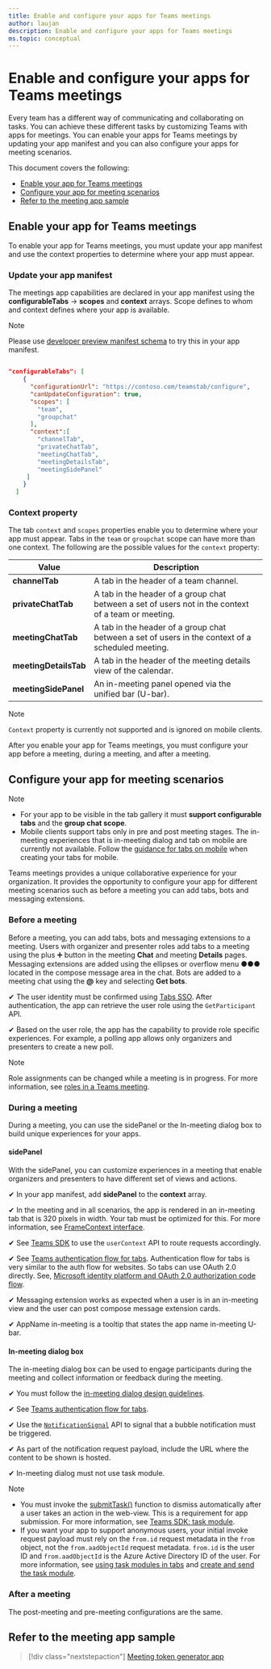 ```yaml
---
title: Enable and configure your apps for Teams meetings
author: laujan
description: Enable and configure your apps for Teams meetings 
ms.topic: conceptual
---
```


# Enable and configure your apps for Teams meetings

Every team has a different way of communicating and collaborating on tasks. You can achieve these different tasks by customizing Teams with apps for meetings. You can enable your apps for Teams meetings by updating your app manifest and you can also configure your apps for meeting scenarios.

This document covers the following:
* [Enable your app for Teams meetings](#enable-your-app-for-teams-meetings)
* [Configure your app for meeting scenarios](#configure-your-app-for-meeting-scenarios)
* [Refer to the meeting app sample](#refer-to-the-meeting-app-sample)

## Enable your app for Teams meetings

To enable your app for Teams meetings, you must update your app manifest and use the context properties to determine where your app must appear.

### Update your app manifest

The meetings app capabilities are declared in your app manifest using the **configurableTabs** -> **scopes** and **context** arrays. Scope defines to whom and context defines where your app is available.

> [!NOTE]
> Please use [developer preview manifest schema](../resources/schema/manifest-schema-dev-preview.md) to try this in your app manifest.

```json

"configurableTabs": [
    {
      "configurationUrl": "https://contoso.com/teamstab/configure",
      "canUpdateConfiguration": true,
      "scopes": [
        "team",
        "groupchat"
      ],
      "context":[
        "channelTab",
        "privateChatTab",
        "meetingChatTab",
        "meetingDetailsTab",
        "meetingSidePanel"
     ]
    }
  ]
```

### Context property

The tab `context` and `scopes` properties enable you to determine where your app must appear. Tabs in the `team` or `groupchat` scope can have more than one context. The following are the possible values for the `context` property:

|Value|Description|
|---|---|
| **channelTab** | A tab in the header of a team channel. |
| **privateChatTab** | A tab in the header of a group chat between a set of users not in the context of a team or meeting. |
| **meetingChatTab** | A tab in the header of a group chat between a set of users in the context of a scheduled meeting. |
| **meetingDetailsTab** | A tab in the header of the meeting details view of the calendar. |
| **meetingSidePanel** | An in-meeting panel opened via the unified bar (U-bar). |

> [!NOTE]
> `Context` property is currently not supported and is ignored on mobile clients.

After you enable your app for Teams meetings, you must configure your app before a meeting, during a meeting, and after a meeting.

## Configure your app for meeting scenarios

> [!NOTE]
> * For your app to be visible in the tab gallery it must **support configurable tabs** and the **group chat scope**.
> * Mobile clients support tabs only in pre and post meeting stages. The in-meeting experiences that is in-meeting dialog and tab on mobile are currently not available. Follow the [guidance for tabs on mobile](../tabs/design/tabs-mobile.md) when creating your tabs for mobile.

Teams meetings provides a unique collaborative experience for your organization. It provides the opportunity to configure your app for different meeting scenarios such as before a meeting you can add tabs, bots and messaging extensions.

### Before a meeting

Before a meeting, you can add tabs, bots and messaging extensions to a meeting. Users with organizer and presenter roles add tabs to a meeting using the plus ➕ button in the meeting **Chat** and meeting **Details** pages. Messaging extensions are added using the ellipses or overflow menu &#x25CF;&#x25CF;&#x25CF; located in the compose message area in the chat. Bots are added to a meeting chat using the **@** key and selecting **Get bots**.

✔ The user identity must be confirmed using [Tabs SSO](../tabs/how-to/authentication/auth-aad-sso.md). After authentication, the app can retrieve the user role using the `GetParticipant` API.

 ✔ Based on the user role, the app has the capability to provide role specific experiences. For example, a polling app allows only organizers and presenters to create a new poll.

> [!NOTE]
> Role assignments can be changed while a meeting is in progress. For more information, see [roles in a Teams meeting](https://support.microsoft.com/office/roles-in-a-teams-meeting-c16fa7d0-1666-4dde-8686-0a0bfe16e019).

### During a meeting

During a meeting, you can use the sidePanel or the In-meeting dialog box to build unique experiences for your apps.

#### sidePanel

With the sidePanel, you can customize experiences in a meeting that enable organizers and presenters to have different set of views and actions.

✔ In your app manifest, add **sidePanel** to the **context** array.

✔ In the meeting and in all scenarios, the app is rendered in an in-meeting tab that is 320 pixels in width. Your tab must be optimized for this. For more information, see [FrameContext interface](https://docs.microsoft.com/javascript/api/@microsoft/teams-js/framecontext?view=msteams-client-js-latest&preserve-view=true
).

✔ See [Teams SDK](../tabs/how-to/access-teams-context.md#user-context) to use the `userContext` API to route requests accordingly.

✔ See [Teams authentication flow for tabs](../tabs/how-to/authentication/auth-flow-tab.md). Authentication flow for tabs is very similar to the auth flow for websites. So tabs can use OAuth 2.0 directly. See, [Microsoft identity platform and OAuth 2.0 authorization code flow](/azure/active-directory/develop/v2-oauth2-auth-code-flow).

✔ Messaging extension works as expected when a user is in an in-meeting view and the user can post compose message extension cards.

✔ AppName in-meeting is a tooltip that states the app name in-meeting U-bar.

#### In-meeting dialog box

The in-meeting dialog box can be used to engage participants during the meeting and collect information or feedback during the meeting.

✔ You must follow the [in-meeting dialog design guidelines](design/designing-apps-in-meetings.md#use-an-in-meeting-dialog).

✔ See [Teams authentication flow for tabs](../tabs/how-to/authentication/auth-flow-tab.md).

✔ Use the [`NotificationSignal`](/graph/api/resources/notifications-api-overview?view=graph-rest-beta&preserve-view=true) API to signal that a bubble notification must be triggered.

✔ As part of the notification request payload, include the URL where the content to be shown is hosted.

✔ In-meeting dialog must not use task module.

> [!NOTE]
>
> * You must invoke the [submitTask()](../task-modules-and-cards/task-modules/task-modules-bots.md#submitting-the-result-of-a-task-module) function to dismiss automatically after a user takes an action in the web-view. This is a requirement for app submission. For more information, see [Teams SDK: task module](/javascript/api/@microsoft/teams-js/microsoftteams.tasks?view=msteams-client-js-latest#submittask-string---object--string---string---&preserve-view=true).
> * If you want your app to support anonymous users, your initial invoke request payload must rely on the `from.id` request metadata in the `from` object, not the `from.aadObjectId` request metadata. `from.id` is the user ID and `from.aadObjectId` is the Azure Active Directory ID of the user. For more information, see [using task modules in tabs](../task-modules-and-cards/task-modules/task-modules-tabs.md) and [create and send the task module](../messaging-extensions/how-to/action-commands/create-task-module.md?tabs=dotnet#the-initial-invoke-request).

### After a meeting

The post-meeting and pre-meeting configurations are the same.

## Refer to the meeting app sample

 > [!div class="nextstepaction"]
> [Meeting token generator app](https://github.com/OfficeDev/microsoft-teams-sample-meetings-token)